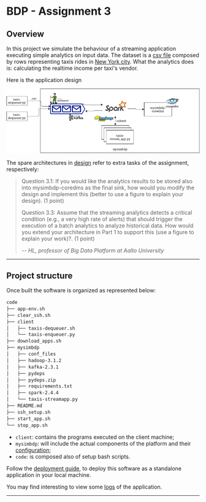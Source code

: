 # BDP - Assignment 3

## Overview
In this project we simulate the behaviour of a streaming application executing simple analytics on input data. The dataset is a [csv file](data/taxis.csv) composed by rows representing taxis rides in [New York city](https://data.cityofnewyork.us/Transportation/2018-Yellow-Taxi-Trip-Data/t29m-gskq). What the analytics does is: calculating the realtime income per taxi's vendor.

Here is the application design

![](design/design_1.jpg)

The spare architectures in [design](design) refer to extra tasks of the assignment, respectively:

> Question 3.1:
> If you would like the analytics results to be stored also into mysimbdp-coredms as the final sink, how would you modify the design and implement this (better to use a figure to explain your design). (1 point)
>
> Question 3.3:
> Assume that the streaming analytics detects a critical condition (e.g., a very high rate of alerts) that should trigger the execution of a batch analytics to analyze historical data. How would you extend your architecture in Part 1 to support this (use a figure to explain your work)?. (1 point)
>
> -- <cite>HL, professor of Big Data Platform at Aalto University</cite>

-------

## Project structure

Once built the software is organized as represented below:

```bash
code
├── app-env.sh
├── clear_ssh.sh
├── client
│   ├── taxis-dequeuer.sh
│   └── taxis-enqueuer.py
├── download_apps.sh
├── mysimbdp
│   ├── conf_files
│   ├── hadoop-3.1.2
│   ├── kafka-2.3.1
│   ├── pydeps
│   ├── pydeps.zip
│   ├── requirements.txt
│   ├── spark-2.4.4
│   └── taxis-streamapp.py
├── README.md
├── ssh_setup.sh
├── start_app.sh
└── stop_app.sh
```

* `client`: contains the programs executed on the client machine;
* `mysimbdp`: will include the actual components of the platform and their [configuration](code/mysimbdp/conf_files);
* `code`: is composed also of setup bash scripts.

Follow the [deployment guide](code/README-deployment.md), to deploy this software as a standalone application in your local machine. 

You may find interesting to view some [logs](logs/2.4/spark-logs) of the application.

-----
